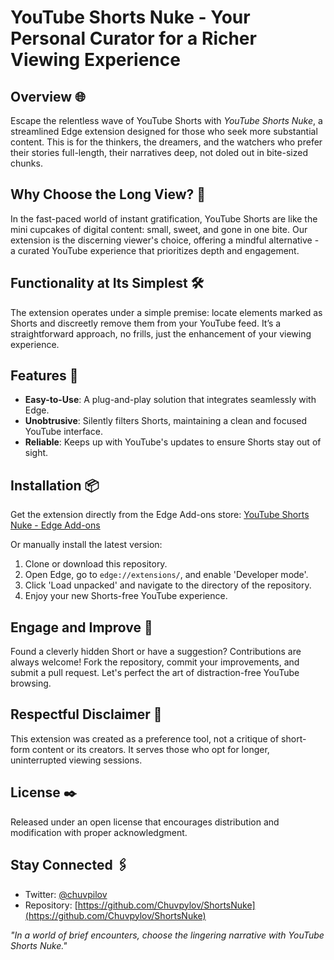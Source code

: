 # YouTube Shorts Nuke - Your Personal Curator for a Richer Viewing Experience

## Overview 🌐

Escape the relentless wave of YouTube Shorts with *YouTube Shorts Nuke*, a streamlined Edge extension designed for those who seek more substantial content. This is for the thinkers, the dreamers, and the watchers who prefer their stories full-length, their narratives deep, not doled out in bite-sized chunks.

## Why Choose the Long View? 🎥

In the fast-paced world of instant gratification, YouTube Shorts are like the mini cupcakes of digital content: small, sweet, and gone in one bite. Our extension is the discerning viewer's choice, offering a mindful alternative - a curated YouTube experience that prioritizes depth and engagement.

## Functionality at Its Simplest 🛠️

The extension operates under a simple premise: locate elements marked as Shorts and discreetly remove them from your YouTube feed. It’s a straightforward approach, no frills, just the enhancement of your viewing experience.

## Features 🌟

- **Easy-to-Use**: A plug-and-play solution that integrates seamlessly with Edge.
- **Unobtrusive**: Silently filters Shorts, maintaining a clean and focused YouTube interface.
- **Reliable**: Keeps up with YouTube's updates to ensure Shorts stay out of sight.

## Installation 📦

Get the extension directly from the Edge Add-ons store:
[YouTube Shorts Nuke - Edge Add-ons](https://microsoftedge.microsoft.com/addons/detail/lkpengbhkkgcjhfbddganngjegfghdgj)

Or manually install the latest version:

1. Clone or download this repository.
2. Open Edge, go to `edge://extensions/`, and enable 'Developer mode'.
3. Click 'Load unpacked' and navigate to the directory of the repository.
4. Enjoy your new Shorts-free YouTube experience.

## Engage and Improve 🔄

Found a cleverly hidden Short or have a suggestion? Contributions are always welcome! Fork the repository, commit your improvements, and submit a pull request. Let's perfect the art of distraction-free YouTube browsing.

## Respectful Disclaimer 📜

This extension was created as a preference tool, not a critique of short-form content or its creators. It serves those who opt for longer, uninterrupted viewing sessions.

## License ✒️

Released under an open license that encourages distribution and modification with proper acknowledgment.

## Stay Connected 🖇

- Twitter: [@chuvpilov](https://twitter.com/chuvpilov)
- Repository: [https://github.com/Chuvpylov/ShortsNuke](https://github.com/Chuvpylov/ShortsNuke)

*"In a world of brief encounters, choose the lingering narrative with YouTube Shorts Nuke."*
